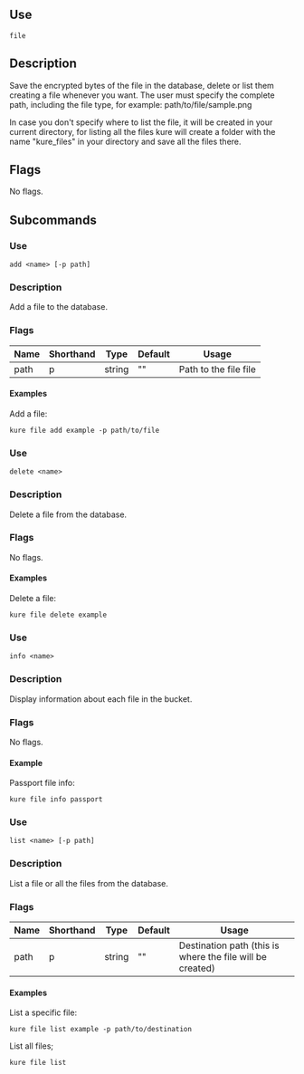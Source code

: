 ## Use

`file`

## Description

Save the encrypted bytes of the file in the database, delete or list them creating a file whenever you want. The user must specify the complete path, including the file type, for example: path/to/file/sample.png

In case you don't specify where to list the file, it will be created in your current directory, for listing all the files kure will
create a folder with the name "kure_files" in your directory and save all the files there.

## Flags 

No flags.

## Subcommands

### Use

`add <name> [-p path]`

### Description

Add a file to the database.

### Flags 

|  Name     |  Shorthand    |     Type      |    Default    |            Usage             |
|-----------|---------------|---------------|---------------|------------------------------|
| path      | p             | string        | ""            | Path to the file file       |

#### Examples

Add a file:
```
kure file add example -p path/to/file
```

### Use

`delete <name>`

### Description

Delete a file from the database.

### Flags 

No flags.

#### Examples


Delete a file:
```
kure file delete example
```

### Use

`info <name>`

### Description

Display information about each file in the bucket.

### Flags

No flags.

#### Example

Passport file info:
```
kure file info passport
```

### Use

`list <name> [-p path]`

### Description

List a file or all the files from the database.

### Flags 

|  Name     |  Shorthand    |     Type      |    Default    |                         Usage                             |
|-----------|---------------|---------------|---------------|-----------------------------------------------------------|
| path      | p             | string        | ""            | Destination path (this is where the file will be created) |

#### Examples

List a specific file:
```
kure file list example -p path/to/destination
```

List all files;
```
kure file list
```